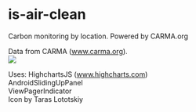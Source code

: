 # is-air-clean
Carbon monitoring by location. Powered by CARMA.org

Data from CARMA (www.carma.org).
<br>
<a href="http://www.carma.org/" title="Go to CARMA"><img src="http://carma.org/blog/wp-content/uploads/2007/11/carma_web.png" /></a>

Uses:
 HighchartsJS (www.highcharts.com)
 <br>
 AndroidSlidingUpPanel <a href="https://github.com/umano/AndroidSlidingUpPanel" title="Go to AndroidSlidingUpPanel"></a>
 <br>
 ViewPagerIndicator <a href="http://viewpagerindicator.com/" title="ViewPagerIndicator"></a>
 <br>
 Icon by Taras Lototskiy
